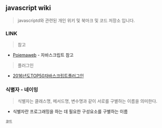 ## javascript wiki
> javascriptd와 관련된 개인 위키 및 북마크 및 코드 저장소 입니다. 


### LINK

> 참고
* [Poiemaweb](http://poiemaweb.com/) - 자바스크립트 참고

> 플러그인

* [2016년도TOP50자바스크립트플러그인](https://speckyboy.com/top-50-javascript-2016/)


### 식별자 - 네이밍
> 식별자는 클래스명, 메서드명, 변수명과 같이 서로를 구별하는 이름을 의미한다.

* 식별자란 프로그래밍을 하는 데 필요한 구성요소를 구별하는 이름

```
코드
```

